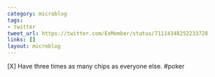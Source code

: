 ```yaml
---
category: microblog
tags:
- twitter
tweet_url: https://twitter.com/ExMember/status/71114348252233728
links: []
layout: microblog
---
```

[X] Have three times as many chips as everyone else. #poker
